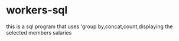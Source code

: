 # workers-sql
this is a sql program that uses 'group by,concat,count,displaying the selected members salaries
